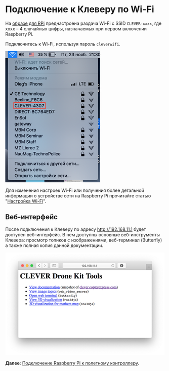 # Подключение к Клеверу по Wi-Fi

На [образе для RPi](image.md) преднастроена раздача Wi-Fi с SSID `CLEVER-xxxx`, где xxxx – 4 случайных цифры, назначаемых при первом включении Raspberry Pi.

Подключитесь к Wi-Fi, используя пароль `cleverwifi`.

<img src="../assets/ssid.png" width="300px" alt="Подключение по Wi-Fi">

Для изменения настроек Wi-Fi или получения более детальной информации о устройстве сети на Raspberry Pi прочитайте статью "[Настройка Wi-Fi](network.md)".

## Веб-интерфейс

После подключения к Клеверу по адресу http://192.168.11.1 будет доступен веб-интерфейс. В нем доступны основные веб-инструменты Клевера: просмотр топиков с изображениями, веб-терминал (Butterfly) а также полная копия данной документации.

<img src="../assets/web.png" alt="Веб-интерфейс Клевера" class="zoom">

**Далее**: [Подключение Raspberry Pi к полетному контроллеру](connection.md).

